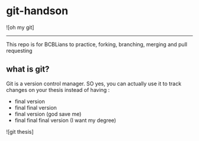 # git-handson

![oh my git]

---

This repo is for BCBLians to practice, forking, branching, merging and pull requesting

## what is git?

Git is a version control manager. SO yes, you can actually use it to track changes on your thesis instead of having :
* final version
* final final version
* final version (god save me)
* final final final version (I want my degree)

![git thesis]


